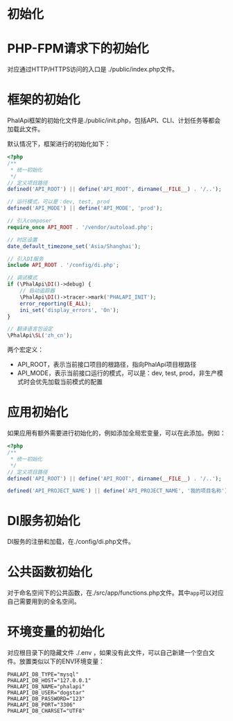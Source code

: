 # 初始化

# PHP-FPM请求下的初始化

对应通过HTTP/HTTPS访问的入口是 ./public/index.php文件。  

# 框架的初始化

PhalApi框架的初始化文件是./public/init.php，包括API、CLI、计划任务等都会加载此文件。


默认情况下，框架进行的初始化如下：

```php
<?php
/**
 * 统一初始化
 */
// 定义项目路径
defined('API_ROOT') || define('API_ROOT', dirname(__FILE__) . '/..');

// 运行模式，可以是：dev, test, prod
defined('API_MODE') || define('API_MODE', 'prod'); 

// 引入composer
require_once API_ROOT . '/vendor/autoload.php';

// 时区设置
date_default_timezone_set('Asia/Shanghai');

// 引入DI服务
include API_ROOT . '/config/di.php';

// 调试模式
if (\PhalApi\DI()->debug) {
    // 启动追踪器
    \PhalApi\DI()->tracer->mark('PHALAPI_INIT');
    error_reporting(E_ALL);
    ini_set('display_errors', 'On'); 
}

// 翻译语言包设定
\PhalApi\SL('zh_cn');
```

两个宏定义：  
 + API_ROOT，表示当前接口项目的根路径，指向PhalApi项目根路径
 + API_MODE，表示当前接口运行的模式，可以是：dev, test, prod，非生产模式时会优先加载当前模式的配置

# 应用初始化

如果应用有额外需要进行初始化的，例如添加全局宏变量，可以在此添加。例如：

```php
<?php
/**
 * 统一初始化
 */
// 定义项目路径
defined('API_ROOT') || define('API_ROOT', dirname(__FILE__) . '/..');

defined('API_PROJECT_NAME') || define('API_PROJECT_NAME', '我的项目名称'); // 应用初始化
```

# DI服务初始化

DI服务的注册和加载，在./config/di.php文件。  

# 公共函数初始化

对于命名空间下的公共函数，在./src/app/functions.php文件。其中```app```可以对应自己需要用到的全名空间。  

# 环境变量的初始化

对应根目录下的隐藏文件 ./.env ，如果没有此文件，可以自己新建一个空白文件。放置类似以下的ENV环境变量：  

```
PHALAPI_DB_TYPE="mysql"
PHALAPI_DB_HOST="127.0.0.1"
PHALAPI_DB_NAME="phalapi"
PHALAPI_DB_USER="dogstar"
PHALAPI_DB_PASSWORD="123"
PHALAPI_DB_PORT="3306"
PHALAPI_DB_CHARSET="UTF8"
```  


